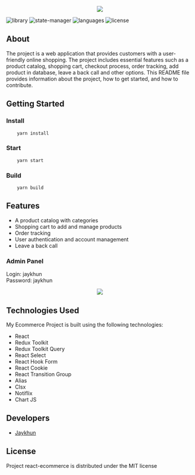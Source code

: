 <p align="center">
      <img src="https://i.imgur.com/DFr0tLy.png">
</p>

<p>
   <img src="https://img.shields.io/badge/library-react%20v18.2.0-%2300CDF2" alt="library">
   <img src="https://img.shields.io/badge/state%20manager-redux--toolkit%20v1.9.3-%237046B2" alt="state-manager">
   <img src="https://img.shields.io/badge/languages-typescript%20v4.4.2-%232F74C0" alt="languages">
   <img src="https://img.shields.io/badge/license-MIT-%23A10000" alt="license">
</p>

## About

The project is a web application that provides customers with a user-friendly online shopping. The project includes essential features such as a product catalog, shopping cart, checkout process, order tracking, add product in database, leave a back call and other options. This README file provides information about the project, how to get started, and how to contribute.

## Getting Started

### Install 
        yarn install
### Start 
        yarn start
### Build
        yarn build

## Features

- A product catalog with categories
- Shopping cart to add and manage products
- Order tracking
- User authentication and account management
- Leave a back call

### Admin Panel
Login: jaykhun
<br/>
Password: jaykhun

<p align="center">
      <img src="https://i.imgur.com/lvni8eI.png">
</p>

## Technologies Used
My Ecommerce Project is built using the following technologies:

- React
- Redux Toolkit
- Redux Toolkit Query
- React Select
- React Hook Form
- React Cookie
- React Transition Group
- Alias 
- Clsx
- Notiflix
- Chart JS


## Developers

- [Jaykhun](https://github.com/Jaykhun)

## License

Project react-ecommerce is distributed under the MIT license
